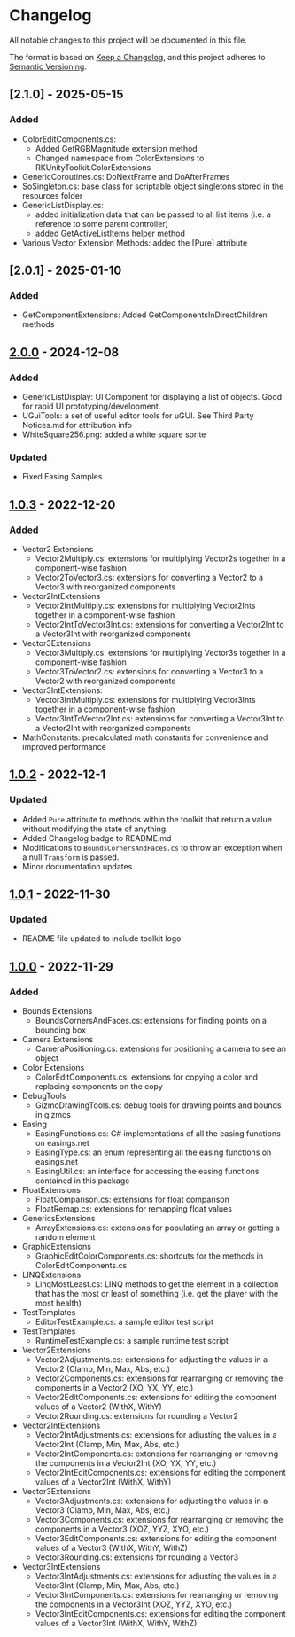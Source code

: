 # Changelog

All notable changes to this project will be documented in this file.

The format is based on [Keep a Changelog](https://keepachangelog.com/en/1.0.0/),
and this project adheres to [Semantic Versioning](https://semver.org/spec/v2.0.0.html).

## [2.1.0] - 2025-05-15
### Added
- ColorEditComponents.cs:
  - Added GetRGBMagnitude extension method
  - Changed namespace from ColorExtensions to RKUnityToolkit.ColorExtensions
- GenericCoroutines.cs: DoNextFrame and DoAfterFrames
- SoSingleton.cs: base class for scriptable object singletons stored in the resources folder
- GenericListDisplay.cs:
  - added initialization data that can be passed to all list items (i.e. a reference to some parent controller)
  - added GetActiveListItems helper method
- Various Vector Extension Methods: added the \[Pure\] attribute

## [2.0.1] - 2025-01-10
### Added
- GetComponentExtensions: Added GetComponentsInDirectChildren methods

## [2.0.0] - 2024-12-08
### Added
- GenericListDisplay: UI Component for displaying a list of objects. Good for rapid UI prototyping/development.
- UGuiTools: a set of useful editor tools for uGUI. See Third Party Notices.md for attribution info
- WhiteSquare256.png: added a white square sprite
### Updated
- Fixed Easing Samples

## [1.0.3] - 2022-12-20
### Added
- Vector2 Extensions
  - Vector2Multiply.cs: extensions for multiplying Vector2s together in a component-wise fashion
  - Vector2ToVector3.cs: extensions for converting a Vector2 to a Vector3 with reorganized components
- Vector2IntExtensions
  - Vector2IntMultiply.cs: extensions for multiplying Vector2Ints together in a component-wise fashion
  - Vector2IntToVector3Int.cs: extensions for converting a Vector2Int to a Vector3Int with reorganized components
- Vector3Extensions
  - Vector3Multiply.cs: extensions for multiplying Vector3s together in a component-wise fashion
  - Vector3ToVector2.cs: extensions for converting a Vector3 to a Vector2 with reorganized components
- Vector3IntExtensions:
  - Vector3IntMultiply.cs: extensions for multiplying Vector3Ints together in a component-wise fashion
  - Vector3IntToVector2Int.cs: extensions for converting a Vector3Int to a Vector2Int with reorganized components
- MathConstants: precalculated math constants for convenience and improved performance

## [1.0.2] - 2022-12-1
### Updated
- Added `Pure` attribute to methods within the toolkit that return a value without modifying the state of anything.
- Added Changelog badge to README.md
- Modifications to `BoundsCornersAndFaces.cs` to throw an exception when a null `Transform` is passed.
- Minor documentation updates

## [1.0.1] - 2022-11-30
### Updated
- README file updated to include toolkit logo

## [1.0.0] - 2022-11-29

### Added
- Bounds Extensions
  - BoundsCornersAndFaces.cs: extensions for finding points on a bounding box
- Camera Extensions
  - CameraPositioning.cs: extensions for positioning a camera to see an object
- Color Extensions
  - ColorEditComponents.cs: extensions for copying a color and replacing components on the copy
- DebugTools
  - GizmoDrawingTools.cs: debug tools for drawing points and bounds in gizmos
- Easing
  - EasingFunctions.cs: C# implementations of all the easing functions on easings.net
  - EasingType.cs: an enum representing all the easing functions on easings.net
  - EasingUtil.cs: an interface for accessing the easing functions contained in this package 
- FloatExtensions
  - FloatComparison.cs: extensions for float comparison
  - FloatRemap.cs: extensions for remapping float values
- GenericsExtensions
  - ArrayExtensions.cs: extensions for populating an array or getting a random element
- GraphicExtensions
  - GraphicEditColorComponents.cs: shortcuts for the methods in ColorEditComponents.cs
- LINQExtensions
  - LinqMostLeast.cs: LINQ methods to get the element in a collection that has the most or least of something (i.e. get the player with the most health)
- TestTemplates
  - EditorTestExample.cs: a sample editor test script
- TestTemplates
  - RuntimeTestExample.cs: a sample runtime test script
- Vector2Extensions
  - Vector2Adjustments.cs: extensions for adjusting the values in a Vector2 (Clamp, Min, Max, Abs, etc.)
  - Vector2Components.cs: extensions for rearranging or removing the components in a Vector2 (XO, YX, YY, etc.)
  - Vector2EditComponents.cs: extensions for editing the component values of a Vector2 (WithX, WithY)
  - Vector2Rounding.cs: extensions for rounding a Vector2
- Vector2IntExtensions
  - Vector2IntAdjustments.cs: extensions for adjusting the values in a Vector2Int (Clamp, Min, Max, Abs, etc.)
  - Vector2IntComponents.cs: extensions for rearranging or removing the components in a Vector2Int (XO, YX, YY, etc.)
  - Vector2IntEditComponents.cs: extensions for editing the component values of a Vector2Int (WithX, WithY)
- Vector3Extensions
  - Vector3Adjustments.cs: extensions for adjusting the values in a Vector3 (Clamp, Min, Max, Abs, etc.)
  - Vector3Components.cs: extensions for rearranging or removing the components in a Vector3 (XOZ, YYZ, XYO, etc.)
  - Vector3EditComponents.cs: extensions for editing the component values of a Vector3 (WithX, WithY, WithZ)
  - Vector3Rounding.cs: extensions for rounding a Vector3
- Vector3IntExtensions
  - Vector3IntAdjustments.cs: extensions for adjusting the values in a Vector3Int (Clamp, Min, Max, Abs, etc.)
  - Vector3IntComponents.cs: extensions for rearranging or removing the components in a Vector3Int (XOZ, YYZ, XYO, etc.)
  - Vector3IntEditComponents.cs: extensions for editing the component values of a Vector3Int (WithX, WithY, WithZ)


[unreleased]: https://github.com/RHKasper/com.rhkasper.rk-unity-toolkit/compare/main...develop
[2.0.0]: https://github.com/RHKasper/com.rhkasper.rk-unity-toolkit/releases/tag/2.0.0
[1.0.3]: https://github.com/RHKasper/com.rhkasper.rk-unity-toolkit/releases/tag/1.0.3
[1.0.2]: https://github.com/RHKasper/com.rhkasper.rk-unity-toolkit/releases/tag/1.0.2
[1.0.1]: https://github.com/RHKasper/com.rhkasper.rk-unity-toolkit/releases/tag/1.0.1
[1.0.0]: https://github.com/RHKasper/com.rhkasper.rk-unity-toolkit/releases/tag/1.0.0
